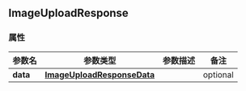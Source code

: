 <a name="ImageUploadResponse"></a>
## ImageUploadResponse
### 属性
参数名 | 参数类型 | 参数描述 | 备注
------------ | ------------- | ------------- | -------------
**data** | [**ImageUploadResponseData**](#ImageUploadResponseData) |  |  optional

<markdown src="./ImageUploadResponseData.md"/>
